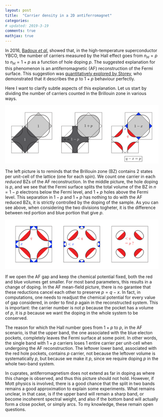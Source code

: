 ```yaml
---
layout: post
title:  "Carrier density in a 2D antiferromagnet"
categories:
# updated: 2019-3-19
comments: true
mathjax: true
---
```


In 2016, [Badoux _et al._]("https://www.nature.com/articles/nature16983") showed that, in the high-temperature superconductor YBCO, the number of carriers measured by the Hall effect goes from $n_{H}=p$ to $n_{H}=1+p$ as a function of hole doping $p$. The suggested explanation for this phenomenon is an antiferromagnetic (AF) reconstruction of the Fermi surface. This suggestion was [quantitatively explored by Storey](https://iopscience.iop.org/article/10.1209/0295-5075/113/27003/meta), who demonstrated that it describes the $p$ to $1+p$ behaviour perfectly.

Here I want to clarify subtle aspects of this explanation. Let us start by dividing the number of carriers counted in the Brillouin zone in various ways.

<img class="center" src="/img/dividingBrillouin-01.png"  title="dividing the Brillouin zone" width="1000px"/>

The left picture is to reminds that the Brillouin zone (BZ) contains 2 states per unit-cell of the lattice (one for each spin). We count one carrier in each _reduced_ BZs of the AF reconstruction. In the middle picture, the hole doping is $p$, and we see that the Fermi surface splits the total volume of the BZ in $n=1-p$ electrons below the Fermi level, and $1+p$ holes above the Fermi level. This separation in $1-p$ and $1+p$ has nothing to do with the AF reduced BZs, it is strictly controlled by the doping of the sample. As you can see above, when considering the two divisions togheter, it is the difference between red portion and blue portion that give $p$.

<img class="center" src="/img/dividingBrillouin-02.png"  title="Increasing the gap at fixed chemical potential" width="1000px"/>

If we open the AF gap and keep the chemical potential fixed, both the red and blue volumes get smaller. For most band parameters, this results in a change of doping. In the AF mean-field picture, there is no garantee that these reductions cancel each other to preserve $p=q-x$. In fact, in computations, one needs to readjust the chemical potential for every value of gap considered, in order to find $p$ again in the reconstructed system. This is important: the carrier number is not $p$ because the pocket has a volume of $p$, it is $p$ because we want the doping in the whole system to be conserved.

The reason for which the Hall number goes from $1+p$ to $p$, in the AF scenario, is that the upper band, the one associated with the blue electon pockets, completely leaves the Fermi surface at some point. In other words, the single band with $1+p$ carriers loses $1$ entire carrier per unit-cell when undergoing the AF reconstruction. The leftover lower band, associated with the red hole pockets, contains $p$ carrier, not because the leftover volume is systematically $p$, but because we make it $p$, since we require doping $p$ in the whole two-band system.

In cuprates, antiferromagnetism does not extend as far in doping as where this change is observed, and thus this picture should not hold. However, if Mott physics is involved, there is a good chance that the split in two bands remains a good approximation to explain some experiments. What remains unclear, in that case, is if the upper band will remain a sharp band, or become incoherent spectral weight, and also if the bottom band will actually form a close pocket, or simply arcs. To my knowledge, these remain open questions.